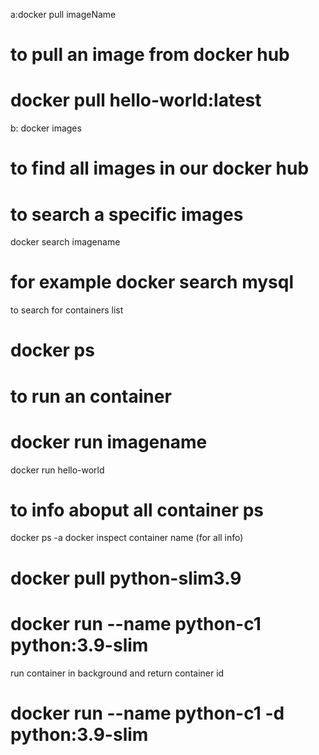 a:docker pull imageName
# to pull an image from docker hub
#  docker pull hello-world:latest
b: docker images
# to find all images in our docker hub
# to search a specific  images
docker search imagename 
# for example docker search mysql

to search for containers list
# docker ps

# to run an container
# docker run imagename
docker run hello-world

# to info aboput all container ps
docker ps -a
docker inspect container name (for all info)


<!-- exmpale -->
# docker pull python-slim3.9
# docker run --name python-c1 python:3.9-slim

run container in background and return container id
# docker run --name python-c1 -d  python:3.9-slim 



